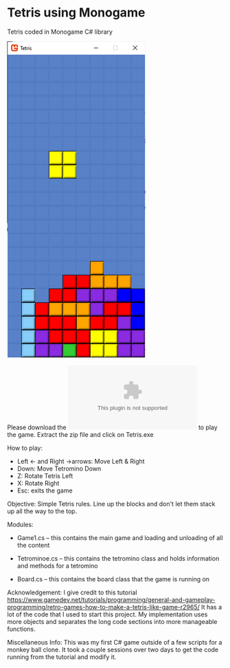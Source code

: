 # Tetris using Monogame 
Tetris coded in Monogame C# library

![alt text](https://raw.githubusercontent.com/prestondcarroll/portfolio/master/Tetris%20Monogame/example.png)

Please download the ![Zip File](https://raw.githubusercontent.com/prestondcarroll/projects/Tetris%20Monogame/Tetris_Game.zip) to play the game. 
Extract the zip file and click on Tetris.exe





How to play: <br />
* Left ← and Right →arrows: Move Left & Right <br />
* Down: Move Tetromino Down <br />
* Z:	Rotate Tetris Left <br />
* X:  Rotate Right <br />
* Esc: exits the game


Objective: Simple Tetris rules. Line up the blocks and don't let them stack up all the way to the top.
	 
Modules:<br />	
* Game1.cs – this contains the main game and loading and unloading of all the content

* Tetrominoe.cs – this contains the tetromino class and holds information and methods for a tetromino

* Board.cs – this contains the board class that the game is running on

Acknowledgement: 
	I give credit to this tutorial https://www.gamedev.net/tutorials/programming/general-and-gameplay-programming/retro-games-how-to-make-a-tetris-like-game-r2965/ It has a lot of the code that I used to start this project. 
	My implementation uses more objects and separates the long code sections into more manageable functions.
  
Miscellaneous Info:
 This was my first C# game outside of a few scripts for a monkey ball clone. It took a couple sessions over two days to get the code running from the tutorial and modify it.
